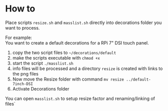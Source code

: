 # How to

Place scripts `resize.sh` and `masslist.sh` directly into decorations folder you want to process.

For example: \
You want to create a default decorations for a RPi 7" DSI touch panel.
1. copy the two script files to `~/decorations/default`
2. make the scripts executable with `chmod +x`
3. start the script `./masslist.sh`
4. info files will be processed and a directory `resize` is created with links to the png files
5. Now move the Resize folder with command `mv resize ../default-7inch-DSI`
6. Activate Decorations folder

You can open `masslist.sh` to setup resize factor and renaming/linking of files`
